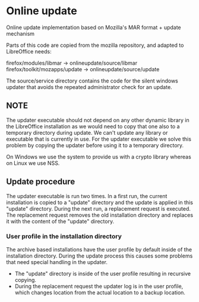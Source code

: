 # Online update

Online update implementation based on Mozilla's MAR format + update mechanism

Parts of this code are copied from the mozilla repository, and adapted to
LibreOffice needs:

firefox/modules/libmar -> onlineupdate/source/libmar
firefox/toolkit/mozapps/update -> onlineupdate/source/update

The source/service directory contains the code for the silent windows updater that avoids the repeated administrator check for an update.

## NOTE
The updater executable should not depend on any other dynamic library in the LibreOffice installation as we would need to copy that one also to a temporary directory during update. We can't update any library or executable that is currently in use. For the updater executable we solve this problem by copying the updater before using it to a temporary directory.

On Windows we use the system to provide us with a crypto library whereas on Linux we use NSS.

## Update procedure

The updater executable is run two times. In a first run, the current installation is copied to a "update" directory and the update is applied in this "update" directory. During the next run, a replacement request is executed. The replacement request removes the old installation directory and replaces it with the content of the "update" directory.

### User profile in the installation directory

The archive based installations have the user profile by default inside of the installation directory. During the update process this causes some problems that need special handling in the updater.

* The "update" directory is inside of the user profile resulting in recursive copying.
* During the replacement request the updater log is in the user profile, which changes location from the actual location to a backup location.

